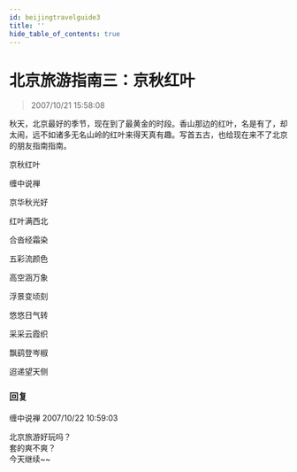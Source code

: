 ```yaml
---
id: beijingtravelguide3
title: ''
hide_table_of_contents: true
---
```


# 北京旅游指南三：京秋红叶

> 2007/10/21 15:58:08

<div style={{fontSize: '18px', fontWeight: 'normal', textAlign: 'left', lineHeight: '180%'}}>

秋天，北京最好的季节，现在到了最黄金的时段。香山那边的红叶，名是有了，却太闹，远不如诸多无名山岭的红叶来得天真有趣。写首五古，也给现在来不了北京的朋友指南指南。
</div>

<div style={{color:'#FF0000', fontSize: '56px', fontWeight: 'bold', textAlign: 'center', lineHeight: '150%'}}>

京秋红叶
</div>
 
<div style={{color:'#FF0000', fontSize: '32px', fontWeight: 'bold', textAlign: 'center', lineHeight: '250%'}}>

缠中说禅
</div>

 
<div style={{color:'#FF0000', fontSize: '32px', fontWeight: 'bold', textAlign: 'center', lineHeight: '120%'}}>

京华秋光好

红叶满西北

合沓经霜染

五彩流颜色

高空涵万象

浮景变顷刻

悠悠日气转

采采云霞织

飘鹞登岑椒

迢递望天侧
</div>

### 回复

<div class='blog-comment'>
<span class='blog-comment-chan'>缠中说禅</span> 2007/10/22 10:59:03<br/>

北京旅游好玩吗？ <br/>
套的爽不爽？  <br/>
今天继续~~
</div>